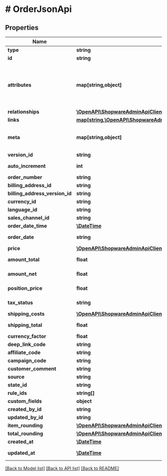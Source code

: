 # # OrderJsonApi

## Properties

Name | Type | Description | Notes
------------ | ------------- | ------------- | -------------
**type** | **string** |  |
**id** | **string** |  |
**attributes** | **map[string,object]** | Members of the attributes object (\&quot;attributes\&quot;) represent information about the resource object in which it&#39;s defined. | [optional]
**relationships** | [**\OpenAPI\ShopwareAdminApiClient\Model\OrderJsonApiAllOfRelationships**](OrderJsonApiAllOfRelationships.md) |  | [optional]
**links** | [**map[string,\OpenAPI\ShopwareAdminApiClient\Model\Link]**](Link.md) |  | [optional]
**meta** | **map[string,object]** | Non-standard meta-information that can not be represented as an attribute or relationship. | [optional]
**version_id** | **string** |  | [optional]
**auto_increment** | **int** |  | [optional] [readonly]
**order_number** | **string** |  | [optional]
**billing_address_id** | **string** |  |
**billing_address_version_id** | **string** |  | [optional]
**currency_id** | **string** |  |
**language_id** | **string** |  |
**sales_channel_id** | **string** |  |
**order_date_time** | [**\DateTime**](\DateTime.md) |  |
**order_date** | **string** |  | [optional] [readonly]
**price** | [**\OpenAPI\ShopwareAdminApiClient\Model\OrderJsonApiAllOfPrice**](OrderJsonApiAllOfPrice.md) |  | [optional]
**amount_total** | **float** |  | [optional] [readonly]
**amount_net** | **float** |  | [optional] [readonly]
**position_price** | **float** |  | [optional] [readonly]
**tax_status** | **string** |  | [optional] [readonly]
**shipping_costs** | [**\OpenAPI\ShopwareAdminApiClient\Model\OrderJsonApiAllOfShippingCosts**](OrderJsonApiAllOfShippingCosts.md) |  | [optional]
**shipping_total** | **float** |  | [optional] [readonly]
**currency_factor** | **float** |  |
**deep_link_code** | **string** |  | [optional]
**affiliate_code** | **string** |  | [optional]
**campaign_code** | **string** |  | [optional]
**customer_comment** | **string** |  | [optional]
**source** | **string** |  | [optional]
**state_id** | **string** |  |
**rule_ids** | **string[]** |  | [optional]
**custom_fields** | **object** |  | [optional]
**created_by_id** | **string** |  | [optional]
**updated_by_id** | **string** |  | [optional]
**item_rounding** | [**\OpenAPI\ShopwareAdminApiClient\Model\CurrencyJsonApiAllOfItemRounding**](CurrencyJsonApiAllOfItemRounding.md) |  |
**total_rounding** | [**\OpenAPI\ShopwareAdminApiClient\Model\CurrencyJsonApiAllOfItemRounding**](CurrencyJsonApiAllOfItemRounding.md) |  |
**created_at** | [**\DateTime**](\DateTime.md) |  | [readonly]
**updated_at** | [**\DateTime**](\DateTime.md) |  | [optional] [readonly]

[[Back to Model list]](../../README.md#models) [[Back to API list]](../../README.md#endpoints) [[Back to README]](../../README.md)
